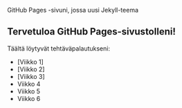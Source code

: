 GitHub Pages -sivuni, jossa uusi Jekyll-teema
## Tervetuloa GitHub Pages-sivustolleni!
Täältä löytyvät tehtäväpalautukseni:
- [Viikko 1]
- [Viikko 2]
- [Viikko 3]
- Viikko 4
- Viikko 5
- Viikko 6


